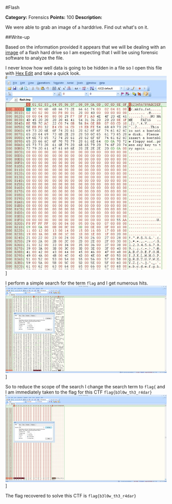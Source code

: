#Flash

**Category:** Forensics 
**Points:** 100 
**Description:** 

We were able to grab an image of a harddrive. Find out what's on it.

##Write-up

Based on the information provided it appears that we will be dealing with an [image](https://en.wikipedia.org/wiki/Disk_image) of a flash hard drive so I am expecting that I will be using forensic software to analyze the file.

I never know how well data is going to be hidden in a file so I open this file with [Hex Edit](http://www.hexedit.com) and take a quick look. 
![CTF Image](./Images/CTF41A.jpg)]

I perform a simple search for the term ```flag``` and I get numerous hits.
![CTF Image](./Images/CTF42.jpg)]

So to reduce the scope of the search I change the search term to ```flag{``` and I am immediately taken to the flag for this CTF ```flag{b3l0w_th3_r4dar}```
![CTF Image](./Images/CTF43.jpg)]

The flag recovered to solve this CTF is ```flag{b3l0w_th3_r4dar}```
